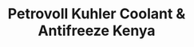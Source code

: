 ---
title: Petrovoll Kuhler Coolant & Antifreeze Kenya
layout: product
name: Petrovöll KÜHLER COOLANT & ANTI FREEZE
image: ../../assets/img/Coolant.jpg
image2: ../../assets/img/Coolant.jpg
grade: COOLANT & ANTI FREEZE
sizes: 4L
description: Kenya Quality Petrovoll Red and Green coolant.
product_description: Petrovöll KÜHLER is especially formulated to work on an engine’s radiator system as a coolant, anti-freezer and anti-boiling fluid. It is an advanced, long-lasting liquid with pre-mixed formulation based on monoethylene glycol. It is free of nitrite, amine, phosphate and silicate and offers reliable protection to aluminium, copper, iron, bronze and cast iron engines and has been developed specifically to meet the requirements of modern aluminium and cast iron engines. It reliably protects against deposits and foam formation and thus ensures optimal heat dissipation.
performance: Contains water, mono-ethylene-glycol, anti-corrosives and anti-oxidants. (Available in Green, Red and Blue colours)
---